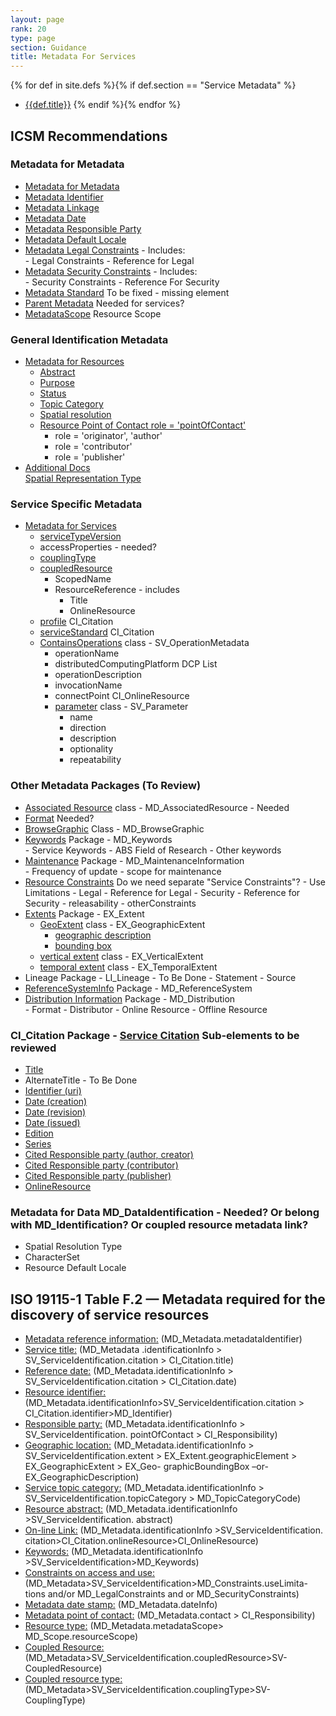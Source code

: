 ```yaml
---
layout: page
rank: 20
type: page
section: Guidance
title: Metadata For Services
---
```


{% for def in site.defs %}{% if def.section == "Service Metadata" %}
* [{{def.title}}]({{def.url|relative_url}})
{% endif %}{% endfor %}

## ICSM Recommendations 
### Metadata for Metadata
- [Metadata for Metadata](./class-MD_Metadata )  
- [Metadata Identifier](./MetadataIdentifier)  
- [Metadata Linkage](./MetadataLinkage)  
- [Metadata Date](./MetadataDate)  
- [Metadata Responsible Party](./MetadataContact)  
- [Metadata Default Locale](./MetadataLocale)  
- [Metadata Legal Constraints](./MetadataLegalConstraints) - Includes:  
      - Legal Constraints
      - Reference for Legal
- [Metadata Security Constraints](./MetadataSecurityConstraints) - Includes:  
      - Security Constraints
      - Reference For Security
- [Metadata Standard](./MetadataStandard) To be fixed - missing element  
- [Parent Metadata](./parentMetadata)  Needed for services?
- [MetadataScope](./MetadataScope)  Resource Scope  

### General Identification Metadata
- [Metadata for Resources](./class-MD_Identification)    
    - [Abstract](./Abstract)  
    - [Purpose](./Purpose)  
    - [Status](./Status)  
    - [Topic Category](./TopicCategory)  
    - [Spatial resolution](./SpatialResolution)  
    - [Resource Point of Contact  role = 'pointOfContact'](./ResourcePointOfContact)
       - role = 'originator', 'author'
       - role = 'contributor'
       - role = 'publisher'
- [Additional Docs](./AdditionalDocs)  
    [Spatial Representation Type](./SpatialRepresentationType)  

### Service Specific Metadata
- [Metadata for Services](./ServiceIdentification)
    - [serviceTypeVersion](./ServiceTypeVersion)  
    - accessProperties  - needed?
    - [couplingType](./CouplingType)  
    - [coupledResource](./CoupledResource)  
      - ScopedName
      - ResourceReference - includes
          - Title
          - OnlineResource
    - [profile](./ServiceProfile)  CI_Citation
    - [serviceStandard](./serviceStandard)  CI_Citation
    - [ContainsOperations](./ContainsOperations) class - SV_OperationMetadata    
       - operationName  
       - distributedComputingPlatform  DCP List
       - operationDescription  
       - invocationName  
       - connectPoint  CI_OnlineResource
       - [parameter](./Parameter) class - SV_Parameter
           - name  
           - direction  
           - description  
           - optionality  
           - repeatability  

### Other Metadata Packages (To Review)

- [Associated Resource](./AssociatedResource)   class - MD_AssociatedResource  - Needed    
- [Format](./ResourceFormat) Needed?  
- [BrowseGraphic](./BrowseGraphic)  Class - MD_BrowseGraphic  
- [Keywords](./Keywords)  Package - MD_Keywords  
      - Service Keywords
      - ABS Field of Research
      - Other keywords
- [Maintenance](./Maintenance) Package -  MD_MaintenanceInformation   
      - Frequency of update
      - scope for maintenance
- [Resource Constraints](./class-md_constraints)   Do we need separate "Service Constraints"?
      - Use Limitations
      - Legal
      - Reference for Legal
      - Security
      - Reference for Security
      - releasability
      - otherConstraints
- [Extents](./ResourceExtent)  Package -  EX_Extent  
    - [GeoExtent](./GeographicExtent) class - EX_GeographicExtent  
       - [geographic description](./ExtentGeographicDescription)
       - [bounding box](./ExtentBoundingBox)
    - [vertical extent](./VerticalExtent) class - EX_VerticalExtent  
    - [temporal extent](./TemporalExtents) class - EX_TemporalExtent  
- Lineage    Package - LI_Lineage   - To Be Done
      - Statement
      - Source
- [ReferenceSystemInfo](./SpatialReferenceSystem)   Package - MD_ReferenceSystem  
- [Distribution Information](./DistributionInfo)   Package - MD_Distribution   
      - Format
      - Distributor
      - Online Resource
      - Offline Resource

### CI_Citation  Package - [Service Citation](./ServiceCitation) Sub-elements to be reviewed
- [Title](./ResourceTitle)
- AlternateTitle - To Be Done
- [Identifier (uri)](./ResourceIdentifier)
- [Date (creation)](./ResourceDate)
- [Date (revision)](./ResourceDate)
- [Date (issued)](./ResourceDate)
- [Edition](./ResourceEdition)
- [Series](./ResourceSeries)
- [Cited Responsible party (author, creator)](./ResourceResponsibleParty)
- [Cited Responsible party (contributor)](./ResourceResponsibleParty)
- [Cited Responsible party (publisher)](./ResourceResponsibleParty)
- [OnlineResource](./class_CI_OnlineResource)

### Metadata for Data  MD_DataIdentification  - Needed? Or belong with MD_Identification? Or coupled resource metadata link?
- Spatial Resolution Type  
- CharacterSet  
- Resource Default Locale  


## ISO 19115-1 Table F.2 — Metadata required for the discovery of service resources

- [Metadata reference information:](./MetadataIdentifier)  (MD_Metadata.metadataIdentifier)
- [Service title:](./ResourceTitle) (MD_Metadata .identificationInfo > SV_ServiceIdentification.citation > CI_Citation.title)
- [Reference date:](./ResourceDate) (MD_Metadata.identificationInfo > SV_ServiceIdentification.citation > CI_Citation.date)
- [Resource identifier:](./ResourceIdentifier) (MD_Metadata.identificationInfo>SV_ServiceIdentification.citation > CI_Citation.identifier>MD_Identifier)
- [Responsible party:](./ResourceResponsibleParty) (MD_Metadata.identificationInfo > SV_ServiceIdentification. pointOfContact > CI_Responsibility)
- [Geographic location:](./ResourceExtent) (MD_Metadata.identificationInfo > SV_ServiceIdentification.extent > EX_Extent.geographicElement > EX_GeographicExtent > EX_Geo- graphicBoundingBox –or- EX_GeographicDescription)
- [Service topic category:](./TopicCategory)  (MD_Metadata.identificationInfo > SV_ServiceIdentification.topicCategory > MD_TopicCategoryCode)
- [Resource abstract:](./Abstract)  (MD_Metadata.identificationInfo >SV_ServiceIdentification. abstract)
- [On-line Link:](./class_CI_OnlineResource) (MD_Metadata.identificationInfo >SV_ServiceIdentification. citation>CI_Citation.onlineResource>CI_OnlineResource)
- [Keywords:](./Keywords)  (MD_Metadata.identificationInfo >SV_ServiceIdentification>MD_Keywords)
- [Constraints on access and use:](./class-md_constraints) (MD_Metadata>SV_ServiceIdentification>MD_Constraints.useLimita- tions and/or MD_LegalConstraints and or MD_SecurityConstraints)
- [Metadata date stamp:](./MetadataDate) (MD_Metadata.dateInfo)
- [Metadata point of contact:](./MetadataContact) (MD_Metadata.contact > CI_Responsibility)
- [Resource type:](./MetadataScope) (MD_Metadata.metadataScope> MD_Scope.resourceScope)
- [Coupled Resource:](./CoupledResource) (MD_Metadata>SV_ServiceIdentification.coupledResource>SV-CoupledResource)
- [Coupled resource type:](./CouplingType) (MD_Metadata>SV_ServiceIdentification.couplingType>SV-CouplingType)
